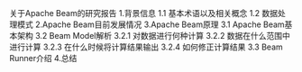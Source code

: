 关于Apache Beam的研究报告
1.背景信息
  1.1 基本术语以及相关概念
  1.2 数据处理模式
2.Apache Beam目前发展情况
3.Apache Beam原理
  3.1 Apache Beam基本架构
  3.2 Beam Model解析
    3.2.1 对数据进行何种计算
    3.2.2 数据在什么范围中进行计算
    3.2.3 在什么时候将计算结果输出
    3.2.4 如何修正计算结果
  3.3 Beam Runner介绍
4.总结
